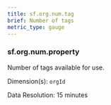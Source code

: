 ```yaml
---
title: sf.org.num.tag
brief: Number of tags
metric_type: gauge
---
```

### sf.org.num.property

Number of tags available for use.

Dimension(s): `orgId`

Data Resolution: 15 minutes
